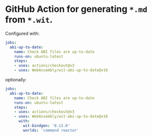 # GitHub Action for generating `*.md` from `*.wit`.

Configured with:

```yml
jobs:
  abi-up-to-date:
    name: Check ABI files are up-to-date
    runs-on: ubuntu-latest
    steps:
    - uses: actions/checkout@v3
    - uses: WebAssembly/wit-abi-up-to-date@v16
```

optionally:

```yml
jobs:
  abi-up-to-date:
    name: Check ABI files are up-to-date
    runs-on: ubuntu-latest
    steps:
    - uses: actions/checkout@v3
    - uses: WebAssembly/wit-abi-up-to-date@v16
      with:
        wit-bindgen: '0.12.0'
        worlds: 'command reactor'
```
